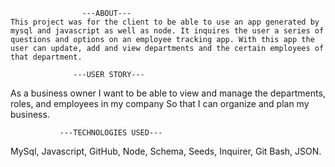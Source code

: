                     ---ABOUT---
    This project was for the client to be able to use an app generated by mysql and javascript as well as node. It inquires the user a series of questions and options on an employee tracking app. With this app the user can update, add and view departments and the certain employees of that department.

                  ---USER STORY---
As a business owner
I want to be able to view and manage the departments, roles, and employees in my company
So that I can organize and plan my business.

               ---TECHNOLOGIES USED---
MySql, Javascript, GitHub, Node, Schema, Seeds, Inquirer, Git Bash, JSON.
